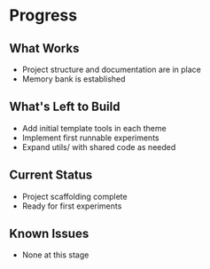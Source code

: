 # Progress

## What Works
- Project structure and documentation are in place
- Memory bank is established

## What's Left to Build
- Add initial template tools in each theme
- Implement first runnable experiments
- Expand utils/ with shared code as needed

## Current Status
- Project scaffolding complete
- Ready for first experiments

## Known Issues
- None at this stage 